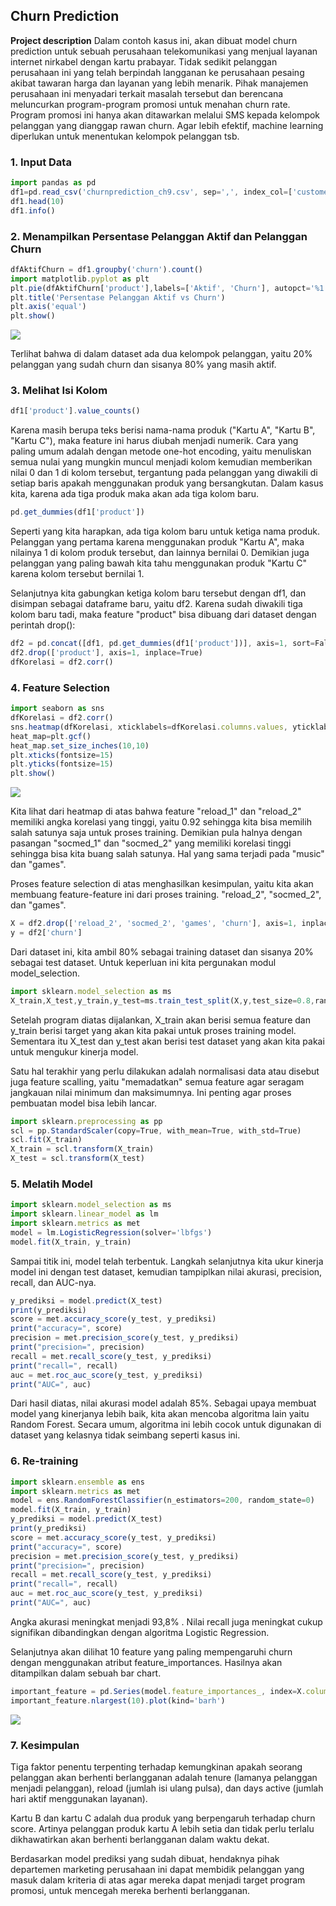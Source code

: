 ## Churn Prediction

**Project description** 
Dalam contoh kasus ini, akan dibuat model churn prediction untuk sebuah perusahaan telekomunikasi yang menjual layanan internet nirkabel dengan kartu prabayar. Tidak sedikit pelanggan perusahaan ini yang telah berpindah langganan ke perusahaan pesaing akibat tawaran harga dan layanan yang lebih menarik. Pihak manajemen perusahaan ini menyadari terkait masalah tersebut dan berencana meluncurkan program-program promosi untuk menahan churn rate. Program promosi ini hanya akan ditawarkan melalui SMS kepada kelompok pelanggan yang dianggap rawan churn. Agar lebih efektif, machine learning diperlukan untuk menentukan kelompok pelanggan tsb.

### 1. Input Data

```javascript
import pandas as pd
df1=pd.read_csv('churnprediction_ch9.csv', sep=',', index_col=['customer_id'])
df1.head(10)
df1.info()
```


### 2. Menampilkan Persentase Pelanggan Aktif dan Pelanggan Churn

```javascript
dfAktifChurn = df1.groupby('churn').count()
import matplotlib.pyplot as plt
plt.pie(dfAktifChurn['product'],labels=['Aktif', 'Churn'], autopct='%1.0f%%')
plt.title('Persentase Pelanggan Aktif vs Churn')
plt.axis('equal')
plt.show()
```
<img src="images/download.png?raw=true"/>

Terlihat bahwa di dalam dataset ada dua kelompok pelanggan, yaitu 20% pelanggan yang sudah churn dan sisanya 80% yang masih aktif.

### 3. Melihat Isi Kolom
```javascript
df1['product'].value_counts()
```
Karena masih berupa teks berisi nama-nama produk ("Kartu A", "Kartu B", "Kartu C"), maka feature ini harus diubah menjadi numerik. Cara yang paling umum adalah dengan metode one-hot encoding, yaitu menuliskan semua nulai yang mungkin muncul menjadi kolom kemudian memberikan nilai 0 dan 1 di kolom tersebut, tergantung pada pelanggan yang diwakili di setiap baris apakah menggunakan produk yang bersangkutan. Dalam kasus kita, karena ada tiga produk maka akan ada tiga kolom baru.

```javascript
pd.get_dummies(df1['product'])
```
Seperti yang kita harapkan, ada tiga kolom baru untuk ketiga nama produk. Pelanggan yang pertama karena menggunakan produk "Kartu A", maka nilainya 1 di kolom produk tersebut, dan lainnya bernilai 0. Demikian juga pelanggan yang paling bawah kita tahu menggunakan produk "Kartu C" karena kolom tersebut bernilai 1. 

Selanjutnya kita gabungkan ketiga kolom baru tersebut dengan df1, dan disimpan sebagai dataframe baru, yaitu df2. Karena sudah diwakili tiga kolom baru tadi, maka feature "product" bisa dibuang dari dataset dengan perintah drop():

```javascript
df2 = pd.concat([df1, pd.get_dummies(df1['product'])], axis=1, sort=False)
df2.drop(['product'], axis=1, inplace=True)
dfKorelasi = df2.corr()
```


### 4. Feature Selection

```javascript
import seaborn as sns
dfKorelasi = df2.corr()
sns.heatmap(dfKorelasi, xticklabels=dfKorelasi.columns.values, yticklabels=dfKorelasi.columns.values, annot = True, annot_kws={'size':12})
heat_map=plt.gcf()
heat_map.set_size_inches(10,10)
plt.xticks(fontsize=15)
plt.yticks(fontsize=15)
plt.show()
```
<img src="images/download (1).png?raw=true"/>

Kita lihat dari heatmap di atas bahwa feature "reload_1" dan "reload_2" memiliki angka korelasi yang tinggi, yaitu 0.92 sehingga kita bisa memilih salah satunya saja untuk proses training. Demikian pula halnya dengan pasangan "socmed_1" dan "socmed_2" yang memiliki korelasi tinggi sehingga bisa kita buang salah satunya. Hal yang sama terjadi pada "music" dan "games". 

Proses feature selection di atas menghasilkan kesimpulan, yaitu kita akan membuang feature-feature ini dari proses training. "reload_2", "socmed_2", dan "games".

```javascript
X = df2.drop(['reload_2', 'socmed_2', 'games', 'churn'], axis=1, inplace=False)
y = df2['churn']
```

Dari dataset ini, kita ambil 80% sebagai training dataset dan sisanya 20% sebagai test dataset. Untuk keperluan ini kita pergunakan modul model_selection.

```javascript
import sklearn.model_selection as ms
X_train,X_test,y_train,y_test=ms.train_test_split(X,y,test_size=0.8,random_state=0)
```
Setelah program diatas dijalankan, X_train akan berisi semua feature dan y_train berisi target yang akan kita pakai untuk proses training model. Sementara itu X_test dan y_test akan berisi test dataset yang akan kita pakai untuk mengukur kinerja model. 

Satu hal terakhir yang perlu dilakukan adalah normalisasi data atau disebut juga feature scalling, yaitu "memadatkan" semua feature agar seragam jangkauan nilai minimum dan maksimumnya. Ini penting agar proses pembuatan model bisa lebih lancar.

```javascript
import sklearn.preprocessing as pp
scl = pp.StandardScaler(copy=True, with_mean=True, with_std=True)
scl.fit(X_train)
X_train = scl.transform(X_train)
X_test = scl.transform(X_test)
```
### 5. Melatih Model

```javascript
import sklearn.model_selection as ms
import sklearn.linear_model as lm
import sklearn.metrics as met
model = lm.LogisticRegression(solver='lbfgs')
model.fit(X_train, y_train)
```
Sampai titik ini, model telah terbentuk. Langkah selanjutnya kita ukur kinerja model ini dengan test dataset, kemudian tampiplkan nilai akurasi, precision, recall, dan AUC-nya. 

```javascript
y_prediksi = model.predict(X_test)
print(y_prediksi)
score = met.accuracy_score(y_test, y_prediksi)
print("accuracy=", score)
precision = met.precision_score(y_test, y_prediksi)
print("precision=", precision)
recall = met.recall_score(y_test, y_prediksi)
print("recall=", recall)
auc = met.roc_auc_score(y_test, y_prediksi)
print("AUC=", auc)
```

Dari hasil diatas, nilai akurasi model adalah 85%. Sebagai upaya membuat model yang kinerjanya lebih baik, kita akan mencoba algoritma lain yaitu Random Forest. Secara umum, algoritma ini lebih cocok untuk digunakan di dataset yang kelasnya tidak seimbang seperti kasus ini. 

### 6. Re-training

```javascript
import sklearn.ensemble as ens
import sklearn.metrics as met
model = ens.RandomForestClassifier(n_estimators=200, random_state=0)
model.fit(X_train, y_train)
y_prediksi = model.predict(X_test)
print(y_prediksi)
score = met.accuracy_score(y_test, y_prediksi)
print("accuracy=", score)
precision = met.precision_score(y_test, y_prediksi)
print("precision=", precision)
recall = met.recall_score(y_test, y_prediksi)
print("recall=", recall)
auc = met.roc_auc_score(y_test, y_prediksi)
print("AUC=", auc)
```
Angka akurasi meningkat menjadi 93,8% . Nilai recall juga meningkat cukup signifikan dibandingkan dengan algoritma Logistic Regression. 

Selanjutnya akan dilihat 10 feature yang paling mempengaruhi churn dengan menggunakan atribut feature_importances. Hasilnya akan ditampilkan dalam sebuah bar chart. 

```javascript
important_feature = pd.Series(model.feature_importances_, index=X.columns)
important_feature.nlargest(10).plot(kind='barh')
```
<img src="images/download (2).png?raw=true"/>

### 7. Kesimpulan 

Tiga faktor penentu terpenting terhadap kemungkinan apakah seorang pelanggan akan berhenti berlangganan adalah tenure (lamanya pelanggan menjadi pelanggan), reload (jumlah isi ulang pulsa), dan days active (jumlah hari aktif menggunakan layanan).

Kartu B dan kartu C adalah dua produk yang berpengaruh terhadap churn score. Artinya pelanggan produk kartu A lebih setia dan tidak perlu terlalu dikhawatirkan akan berhenti berlangganan dalam waktu dekat.

Berdasarkan model prediksi yang sudah dibuat, hendaknya pihak departemen marketing perusahaan ini dapat membidik pelanggan yang masuk dalam kriteria di atas agar mereka dapat menjadi target program promosi, untuk mencegah mereka berhenti berlangganan.
